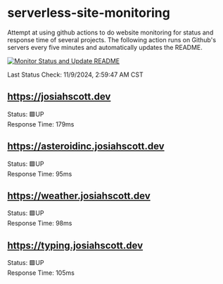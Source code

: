 # serverless-site-monitoring
Attempt at using github actions to do website monitoring for status and response time of several projects. The following action runs on Github's servers every five minutes and automatically updates the README.  

[![Monitor Status and Update README](https://github.com/JosiahSco/serverless-site-monitoring/actions/workflows/monitor.yaml/badge.svg)](https://github.com/JosiahSco/serverless-site-monitoring/actions/workflows/monitor.yaml)

Last Status Check: 11/9/2024, 2:59:47 AM CST

## https://josiahscott.dev
Status: 🟩UP  
Response Time: 179ms

## https://asteroidinc.josiahscott.dev
Status: 🟩UP  
Response Time: 95ms

## https://weather.josiahscott.dev
Status: 🟩UP  
Response Time: 98ms

## https://typing.josiahscott.dev
Status: 🟩UP  
Response Time: 105ms

